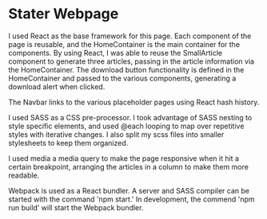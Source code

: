 # Stater Webpage
I used React as the base framework for this page.  Each component of the page is reusable, and the HomeContainer is the main container for the components.  By using React, I was able to reuse the SmallArticle component to generate three articles, passing in the article information via the HomeContainer.  The download button functionality is defined in the HomeContainer and passed to the various components, generating a download alert when clicked.  

The Navbar links to the various placeholder pages using React hash history.  

I used SASS as a CSS pre-processor.  I took advantage of SASS nesting to style specific elements, and used @each looping to map over repetitive styles with iterative changes.  I also split my scss files into smaller stylesheets to keep them organized.  

I used media a media query to make the page responsive when it hit a certain breakpoint, arranging the articles in a column to make them more readable.  

Webpack is used as a React bundler. A server and SASS compiler can be started with the command 'npm start.'  In development, the commend 'npm run build' will start the Webpack bundler.
